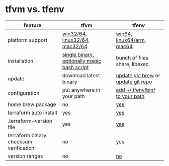 # tfvm vs. tfenv

| feature          | tfvm | tfenv | 
|------------------|------|-------|
| platform support | [win32/64, linux32/64, mac32/64](https://github.com/cbuschka/tfvm/releases/tag/v0.13.0) | [win64, linux64/arm, mac64](https://github.com/tfutils/tfenv#support) |
| installation     | [single binary](https://github.com/cbuschka/tfvm/releases/latest), [optionally magic bash script](https://github.com/cbuschka/tfvm/tree/conni_tfvm-vs-tfenv#installation) | bunch of files share, libexec |
| update           | download latest binary | [update via brew](https://github.com/tfutils/tfenv#automatic) or [update git repo](https://github.com/tfutils/tfenv#upgrading) |
| configuration    | put anywhere in your path | [add ~/.tfenv/bin/ to your path](https://github.com/tfutils/tfenv#manual) | 
| home brew package | no | [yes](https://github.com/tfutils/tfenv#automatic) |
| terraform auto install  | yes | [yes](https://github.com/tfutils/tfenv#tfenv_auto_install) |
| .terraform-version file | yes | [yes](https://github.com/tfutils/tfenv#terraform-version) |
| terraform binary checksum verification | no | [yes](https://github.com/tfutils/tfenv#tfenv-install-version) |
| version ranges   | no | [no](https://github.com/tfutils/tfenv#min-required) |

